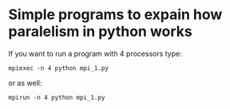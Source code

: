 # Simple programs to expain how paralelism in python works
If you want to run a program with 4 processors type:
```
mpiexec -n 4 python mpi_1.py
```
or as well:
```
mpirun -n 4 python mpi_1.py
```

